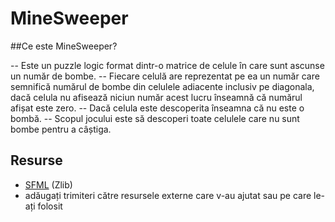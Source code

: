 # MineSweeper
##Ce este MineSweeper?

 -- Este un puzzle logic format dintr-o matrice de celule în care sunt ascunse un număr de bombe.
 -- Fiecare celulă are reprezentat pe ea un număr care semnifică numărul de bombe din celulele adiacente inclusiv pe diagonala, dacă celula nu afisează niciun număr acest lucru înseamnă că numărul afișat este zero. 
 -- Dacă celula este descoperita înseamna că nu este o bombă.
 -- Scopul jocului este să descoperi toate celulele care nu sunt bombe pentru a câștiga.


## Resurse

- [SFML](https://github.com/SFML/SFML/tree/2.6.0) (Zlib)
- adăugați trimiteri către resursele externe care v-au ajutat sau pe care le-ați folosit
